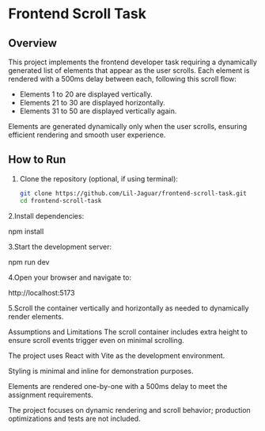 # Frontend Scroll Task

## Overview

This project implements the frontend developer task requiring a dynamically generated list of elements that appear as the user scrolls. Each element is rendered with a 500ms delay between each, following this scroll flow:

- Elements 1 to 20 are displayed vertically.
- Elements 21 to 30 are displayed horizontally.
- Elements 31 to 50 are displayed vertically again.

Elements are generated dynamically only when the user scrolls, ensuring efficient rendering and smooth user experience.

## How to Run

1. Clone the repository (optional, if using terminal):

   ```bash
   git clone https://github.com/Lil-Jaguar/frontend-scroll-task.git
   cd frontend-scroll-task
2.Install dependencies:

npm install

3.Start the development server:

npm run dev

4.Open your browser and navigate to:

http://localhost:5173

5.Scroll the container vertically and horizontally as needed to dynamically render elements.


Assumptions and Limitations
The scroll container includes extra height to ensure scroll events trigger even on minimal scrolling.

The project uses React with Vite as the development environment.

Styling is minimal and inline for demonstration purposes.

Elements are rendered one-by-one with a 500ms delay to meet the assignment requirements.

The project focuses on dynamic rendering and scroll behavior; production optimizations and tests are not included.
